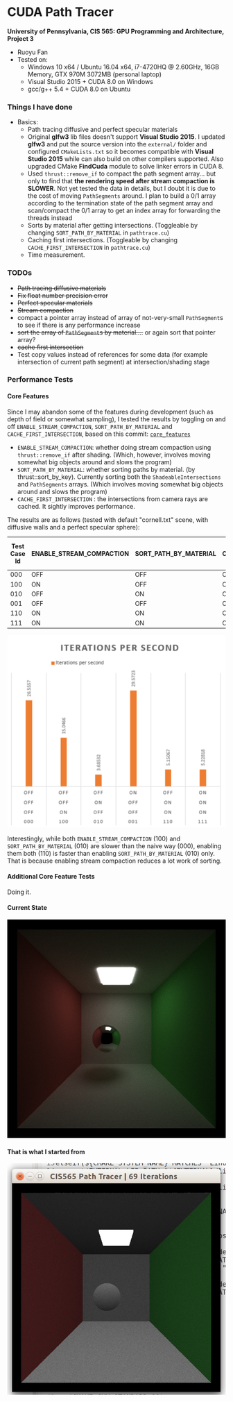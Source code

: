 CUDA Path Tracer
================

**University of Pennsylvania, CIS 565: GPU Programming and Architecture, Project 3**

* Ruoyu Fan
* Tested on:
  * Windows 10 x64 / Ubuntu 16.04 x64, i7-4720HQ @ 2.60GHz, 16GB Memory, GTX 970M 3072MB (personal laptop)
  * Visual Studio 2015 + CUDA 8.0 on Windows
  * gcc/g++ 5.4 + CUDA 8.0 on Ubuntu

### Things I have done

* Basics:
  * Path tracing diffusive and perfect specular materials
  * Original __glfw3__ lib files doesn't support __Visual Studio 2015__. I updated __glfw3__ and put the source version into the `external/` folder and configured `CMakeLists.txt` so it becomes compatible with __Visual Studio 2015__ while can also build on other compilers supported. Also upgraded CMake __FindCuda__ module to solve linker errors in CUDA 8.
  * Used `thrust::remove_if` to compact the path segment array... but only to find that __the rendering speed after stream compaction is SLOWER__. Not yet tested the data in details, but I doubt it is due to the cost of moving `PathSegments` around. I plan to build a 0/1 array according to the termination state of the path segment array and scan/compact the 0/1 array to get an index array for forwarding the threads instead
  * Sorts by material after getting intersections. (Toggleable by changing `SORT_PATH_BY_MATERIAL` in `pathtrace.cu`)
  * Caching first intersections. (Toggleable by changing `CACHE_FIRST_INTERSECTION` in `pathtrace.cu`)
  * Time measurement.

### TODOs

* ~~Path tracing diffusive materials~~
* ~~Fix float number precision error~~
* ~~Perfect specular materials~~
* ~~Stream compaction~~
* compact a pointer array instead of array of not-very-small `PathSegment`s to see if there is any performance increase
* ~~sort the array of `PathSegment`s by material....~~ or again sort that pointer array?
* ~~cache first intersection~~
* Test copy values instead of references for some data (for example intersection of current path segment) at intersection/shading stage

### Performance Tests
#### Core Features

Since I may abandon some of the features during development (such as depth of field or somewhat sampling), I tested the results by toggling on and off `ENABLE_STREAM_COMPACTION`, `SORT_PATH_BY_MATERIAL` and `CACHE_FIRST_INTERSECTION`, based on this commit: [`core_features`](https://github.com/WindyDarian/Project3-CUDA-Path-Tracer/releases/tag/core_features)

* `ENABLE_STREAM_COMPACTION`: whether doing stream compaction using `thrust::remove_if` after shading.  (Which, however, involves moving somewhat big objects around and slows the program)
* `SORT_PATH_BY_MATERIAL`: whether sorting paths by material. (by thrust::sort_by_key). Currently sorting both the `ShadeableIntersections` and `PathSegments` arrays. (Which involves moving somewhat big objects around and slows the program)
* `CACHE_FIRST_INTERSECTION` : the intersections from camera rays are cached. It sightly improves performance.

The results are as follows (tested with default "cornell.txt" scene, with diffusive walls and a perfect specular sphere):

| Test Case Id | ENABLE_STREAM_COMPACTION | SORT_PATH_BY_MATERIAL | CACHE_FIRST_INTERSECTION | Time for 5000 iterations (s) | Iterations per second |
|--------------|--------------------------|-----------------------|--------------------------|------------------------------|-----------------------|
| 000          | OFF                      | OFF                   | OFF                      | 188.283                      | 26.5557               |
| 100          | ON                       | OFF                   | OFF                      | 332.301                      | 15.0466               |
| 010          | OFF                      | ON                    | OFF                      | 1356.74                      | 3.68532               |
| 001          | OFF                      | OFF                   | ON                       | 169.077                      | 29.5723               |
| 110          | ON                       | ON                    | OFF                      | 970.748                      | 5.15067               |
| 111          | ON                       | ON                    | ON                       | 956.356                      | 5.22818               |

![chart_core_features](/test_results/chart_core_features.png)

Interestingly, while both `ENABLE_STREAM_COMPACTION` (100) and `SORT_PATH_BY_MATERIAL` (010) are slower than the naive way (000), enabling them both (110) is faster than enabling `SORT_PATH_BY_MATERIAL` (010) only. That is because enabling stream compaction reduces a lot work of sorting.

#### Additional Core Feature Tests

Doing it.

#### Current State
![current_screenshot_or_render](/rendered_images/cornell.2016-10-03_04-33-43z.5000samp.png)


#### That is what I started from
![begin_screenshot](/screenshots/screenshot_begin.png)
